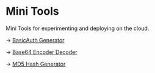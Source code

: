 # Mini Tools

Mini Tools for experimenting and deploying on the cloud.

&rarr; [BasicAuth Generator](./basic-tools/basic-auth-generator/)

&rarr; [Base64 Encoder Decoder](./basic-tools/base64-encoder-decoder/)

&rarr; [MD5 Hash Generator](./basic-tools/hash-generator/)

